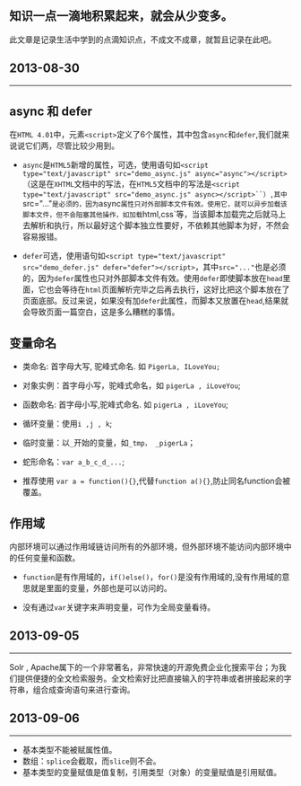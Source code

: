 ## 知识一点一滴地积累起来，就会从少变多。 ##

此文章是记录生活中学到的点滴知识点，不成文不成章，就暂且记录在此吧。

## 2013-08-30 ##

----------

## async 和 defer ##

在`HTML 4.01`中，元素`<script>`定义了6个属性，其中包含`async`和`defer`,我们就来说说它们两，尽管比较少用到。

- `async`是`HTML5`新增的属性，可选，使用语句如`<script type="text/javascript" src="demo_async.js" async="async"></script>`（这是在`XHTML`文档中的写法，在`HTML5`文档中的写法是`<script type="text/javascript" src="demo_async.js" async></script>``）,其中`src="..."`是必须的，因为`async`属性只对外部脚本文件有效。使用它，就可以异步加载该脚本文件，但不会阻塞其他操作，如加载`html,css`等，当该脚本加载完之后就马上去解析和执行，所以最好这个脚本独立性要好，不依赖其他脚本为好，不然会容易报错。

- `defer`可选，使用语句如`<script type="text/javascript" src="demo_defer.js" defer="defer"></script>`，其中`src="..."`也是必须的，因为`defer`属性也只对外部脚本文件有效。使用`defer`即使脚本放在`head`里面，它也会等待在`html`页面解析完毕之后再去执行，这好比把这个脚本放在了页面底部。反过来说，如果没有加`defer`此属性，而脚本又放置在`head`,结果就会导致页面一篇空白，这是多么糟糕的事情。

## 变量命名 ##

- 类命名: 首字母大写, 驼峰式命名. 如 `PigerLa, ILoveYou;`

- 对象实例：首字母小写，驼峰式命名，如 `pigerLa , iLoveYou`;

- 函数命名: 首字母小写,驼峰式命名. 如 `pigerLa , iLoveYou`;

- 循环变量：使用`i ,j , k`;
- 临时变量：以`_`开始的变量，如`_tmp， _pigerLa`；

- 蛇形命名：`var a_b_c_d_...`;

- 推荐使用 `var a = function(){}`,代替`function a(){}`,防止同名function会被覆盖。

## 作用域 ##

内部环境可以通过作用域链访问所有的外部环境，但外部环境不能访问内部环境中的任何变量和函数。

- `function`是有作用域的，`if()else()`，`for()`是没有作用域的,没有作用域的意思就是里面的变量，外部也是可以访问的。

- 没有通过`var`关键字来声明变量，可作为全局变量看待。


## 2013-09-05 ##

----------


Solr , Apache属下的一个非常著名，非常快速的开源免费企业化搜索平台；为我们提供便捷的全文检索服务。全文检索好比把直接输入的字符串或者拼接起来的字符串，组合成查询语句来进行查询。

## 2013-09-06 ##

----------
- 基本类型不能被赋属性值。
- 数组：`splice`会截取，而`slice`则不会。
- 基本类型的变量赋值是值复制，引用类型（对象）的变量赋值是引用赋值。

